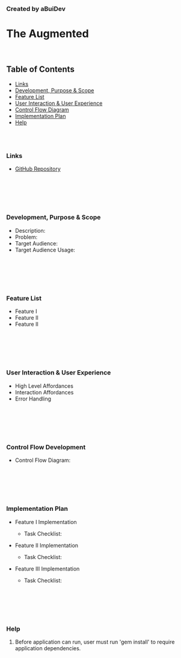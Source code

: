 <br>

### Created by aBuiDev
# The Augmented

<br>

## Table of Contents
- [Links](###Links)
- [Development, Purpose & Scope](###Development,-Purpose-&-Scope)
- [Feature List](###Feature-List)
- [User Interaction & User Experience](###User-Interaction-&-User-Experience)
- [Control Flow Diagram](###Control-Flow-Development)
- [Implementation Plan](###Implementation-Plan)
- [Help](###Help)

<br>

#

### Links
* [GitHub Repository](https://github.com/aBuiDev/the_augmented.git)

<br>

#

<br>

### Development, Purpose & Scope

* Description:
* Problem:
* Target Audience:
* Target Audience Usage:

<br>

#

<br>

### Feature List

* Feature I
* Feature II
* Feature II 

<br>

#

<br>

### User Interaction & User Experience

* High Level Affordances
* Interaction Affordances
* Error Handling

<br>

#

<br>

### Control Flow Development

* Control Flow Diagram:

<br>

#

<br>

### Implementation Plan

* Feature I Implementation
    * Task Checklist:

* Feature II Implementation
    * Task Checklist:

* Feature III Implementation
    * Task Checklist:

<br>

#

<br>

### Help

1. Before application can run, user must run 'gem install' to require application dependencies.
